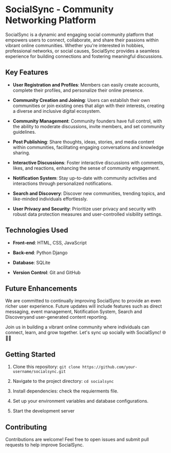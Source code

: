 
# SocialSync - Community Networking Platform

SocialSync is a dynamic and engaging social community platform that empowers users to connect, collaborate, and share their passions within vibrant online communities. Whether you're interested in hobbies, professional networks, or social causes, SocialSync provides a seamless experience for building connections and fostering meaningful discussions.

## Key Features

- **User Registration and Profiles**: Members can easily create accounts, complete their profiles, and personalize their online presence.

- **Community Creation and Joining**: Users can establish their own communities or join existing ones that align with their interests, creating a diverse and inclusive digital ecosystem.

- **Community Management**: Community founders have full control, with the ability to moderate discussions, invite members, and set community guidelines.

- **Post Publishing**: Share thoughts, ideas, stories, and media content within communities, facilitating engaging conversations and knowledge sharing.

- **Interactive Discussions**: Foster interactive discussions with comments, likes, and reactions, enhancing the sense of community engagement.

- **Notification System**: Stay up-to-date with community activities and interactions through personalized notifications.

- **Search and Discovery**: Discover new communities, trending topics, and like-minded individuals effortlessly.

- **User Privacy and Security**: Prioritize user privacy and security with robust data protection measures and user-controlled visibility settings.

## Technologies Used

- **Front-end**: HTML, CSS, JavaScript

- **Back-end**: Python Django

- **Database**: SQLite

- **Version Control**: Git and GitHub

## Future Enhancements

We are committed to continually improving SocialSync to provide an even richer user experience. Future updates will include features such as direct messaging, event management, Notification System, Search and Discoveryand user-generated content reporting.

Join us in building a vibrant online community where individuals can connect, learn, and grow together. Let's sync up socially with SocialSync! 🌐💬🤝

## Getting Started

1. Clone this repository: `git clone https://github.com/your-username/socialsync.git`

2. Navigate to the project directory: `cd socialsync`

3. Install dependencies: check the requierments file.

4. Set up your environment variables and database configurations.

5. Start the development server

## Contributing

Contributions are welcome! Feel free to open issues and submit pull requests to help improve SocialSync.

